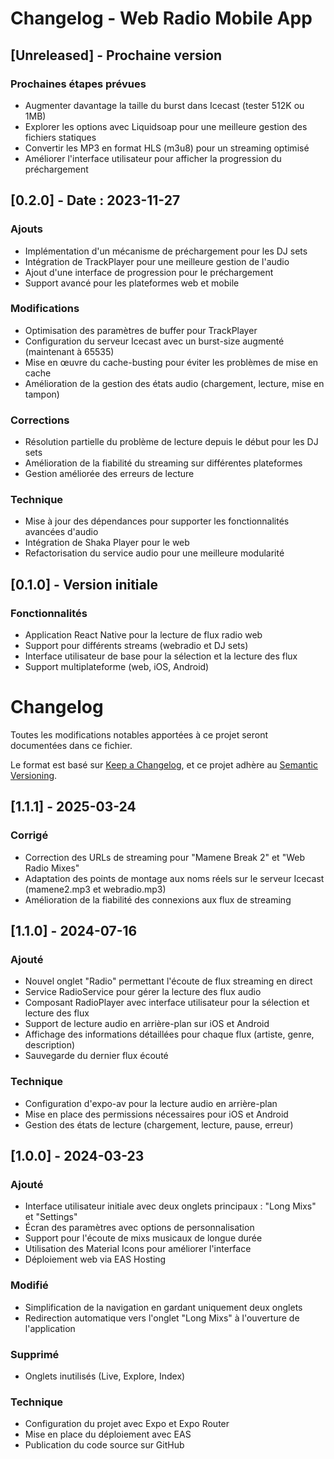 # Changelog - Web Radio Mobile App

## [Unreleased] - Prochaine version

### Prochaines étapes prévues
- Augmenter davantage la taille du burst dans Icecast (tester 512K ou 1MB)
- Explorer les options avec Liquidsoap pour une meilleure gestion des fichiers statiques
- Convertir les MP3 en format HLS (m3u8) pour un streaming optimisé
- Améliorer l'interface utilisateur pour afficher la progression du préchargement

## [0.2.0] - Date : 2023-11-27

### Ajouts
- Implémentation d'un mécanisme de préchargement pour les DJ sets
- Intégration de TrackPlayer pour une meilleure gestion de l'audio
- Ajout d'une interface de progression pour le préchargement
- Support avancé pour les plateformes web et mobile

### Modifications
- Optimisation des paramètres de buffer pour TrackPlayer
- Configuration du serveur Icecast avec un burst-size augmenté (maintenant à 65535)
- Mise en œuvre du cache-busting pour éviter les problèmes de mise en cache
- Amélioration de la gestion des états audio (chargement, lecture, mise en tampon)

### Corrections
- Résolution partielle du problème de lecture depuis le début pour les DJ sets
- Amélioration de la fiabilité du streaming sur différentes plateformes
- Gestion améliorée des erreurs de lecture

### Technique
- Mise à jour des dépendances pour supporter les fonctionnalités avancées d'audio
- Intégration de Shaka Player pour le web
- Refactorisation du service audio pour une meilleure modularité

## [0.1.0] - Version initiale

### Fonctionnalités
- Application React Native pour la lecture de flux radio web
- Support pour différents streams (webradio et DJ sets)
- Interface utilisateur de base pour la sélection et la lecture des flux
- Support multiplateforme (web, iOS, Android)

# Changelog

Toutes les modifications notables apportées à ce projet seront documentées dans ce fichier.

Le format est basé sur [Keep a Changelog](https://keepachangelog.com/fr/1.1.0/),
et ce projet adhère au [Semantic Versioning](https://semver.org/spec/v2.0.0.html).

## [1.1.1] - 2025-03-24

### Corrigé
- Correction des URLs de streaming pour "Mamene Break 2" et "Web Radio Mixes"
- Adaptation des points de montage aux noms réels sur le serveur Icecast (mamene2.mp3 et webradio.mp3)
- Amélioration de la fiabilité des connexions aux flux de streaming

## [1.1.0] - 2024-07-16

### Ajouté
- Nouvel onglet "Radio" permettant l'écoute de flux streaming en direct
- Service RadioService pour gérer la lecture des flux audio
- Composant RadioPlayer avec interface utilisateur pour la sélection et lecture des flux
- Support de lecture audio en arrière-plan sur iOS et Android
- Affichage des informations détaillées pour chaque flux (artiste, genre, description)
- Sauvegarde du dernier flux écouté

### Technique
- Configuration d'expo-av pour la lecture audio en arrière-plan
- Mise en place des permissions nécessaires pour iOS et Android
- Gestion des états de lecture (chargement, lecture, pause, erreur)

## [1.0.0] - 2024-03-23

### Ajouté
- Interface utilisateur initiale avec deux onglets principaux : "Long Mixs" et "Settings"
- Écran des paramètres avec options de personnalisation
- Support pour l'écoute de mixs musicaux de longue durée
- Utilisation des Material Icons pour améliorer l'interface
- Déploiement web via EAS Hosting

### Modifié
- Simplification de la navigation en gardant uniquement deux onglets
- Redirection automatique vers l'onglet "Long Mixs" à l'ouverture de l'application

### Supprimé
- Onglets inutilisés (Live, Explore, Index)

### Technique
- Configuration du projet avec Expo et Expo Router
- Mise en place du déploiement avec EAS
- Publication du code source sur GitHub 